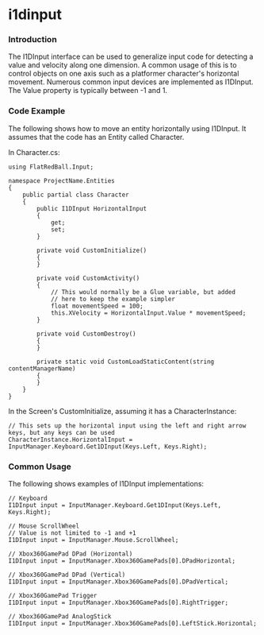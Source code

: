 # i1dinput

### Introduction

The I1DInput interface can be used to generalize input code for detecting a value and velocity along one dimension. A common usage of this is to control objects on one axis such as a platformer character's horizontal movement. Numerous common input devices are implemented as I1DInput. The Value property is typically between -1 and 1.

### Code Example

The following shows how to move an entity horizontally using I1DInput. It assumes that the code has an Entity called Character.

In Character.cs:

```
using FlatRedBall.Input;

namespace ProjectName.Entities
{
    public partial class Character
    {
        public I1DInput HorizontalInput
        {
            get;
            set;
        }

        private void CustomInitialize()
        {
        }

        private void CustomActivity()
        {
            // This would normally be a Glue variable, but added
            // here to keep the example simpler
            float movementSpeed = 100;
            this.XVelocity = HorizontalInput.Value * movementSpeed;
        }

        private void CustomDestroy()
        {
        }

        private static void CustomLoadStaticContent(string contentManagerName)
        {
        }
    }
}
```

In the Screen's CustomInitialize, assuming it has a CharacterInstance:

```
// This sets up the horizontal input using the left and right arrow keys, but any keys can be used
CharacterInstance.HorizontalInput = InputManager.Keyboard.Get1DInput(Keys.Left, Keys.Right);
```

### Common Usage

The following shows examples of I1DInput implementations:

```
// Keyboard
I1DInput input = InputManager.Keyboard.Get1DInput(Keys.Left, Keys.Right);

// Mouse ScrollWheel
// Value is not limited to -1 and +1
I1DInput input = InputManager.Mouse.ScrollWheel;

// Xbox360GamePad DPad (Horizontal)
I1DInput input = InputManager.Xbox360GamePads[0].DPadHorizontal;

// Xbox360GamePad DPad (Vertical)
I1DInput input = InputManager.Xbox360GamePads[0].DPadVertical;
```

```lang:c#
// Xbox360GamePad Trigger
I1DInput input = InputManager.Xbox360GamePads[0].RightTrigger;
```

```
// Xbox360GamePad AnalogStick
I1DInput input = InputManager.Xbox360GamePads[0].LeftStick.Horizontal;
```

&#x20;
